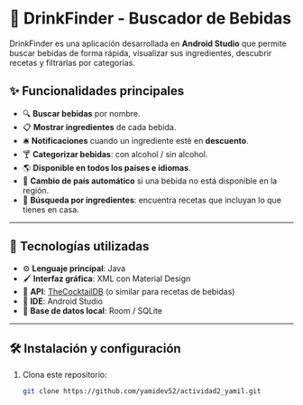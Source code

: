 # 🍹 DrinkFinder - Buscador de Bebidas  

DrinkFinder es una aplicación desarrollada en **Android Studio** que permite buscar bebidas de forma rápida, visualizar sus ingredientes, descubrir recetas y filtrarlas por categorías.  

## ✨ Funcionalidades principales  
- 🔍 **Buscar bebidas** por nombre.  
- 📋 **Mostrar ingredientes** de cada bebida.  
- 🛎️ **Notificaciones** cuando un ingrediente esté en **descuento**.  
- 🍸 **Categorizar bebidas**: con alcohol / sin alcohol.  
- 🌎 **Disponible en todos los países e idiomas**.  
- 🔄 **Cambio de país automático** si una bebida no está disponible en la región.  
- 🧾 **Búsqueda por ingredientes**: encuentra recetas que incluyan lo que tienes en casa.  

---

## 📱 Tecnologías utilizadas  
- ⚙️ **Lenguaje principal**: Java  
- 🖌️ **Interfaz gráfica**: XML con Material Design  
- 📡 **API**: [TheCocktailDB](https://www.thecocktaildb.com/api.php) (o similar para recetas de bebidas)  
- 📲 **IDE**: Android Studio  
- 💾 **Base de datos local**: Room / SQLite  

---

## 🛠️ Instalación y configuración  

1. Clona este repositorio:  
   ```bash
   git clone https://github.com/yamidev52/actividad2_yamil.git
